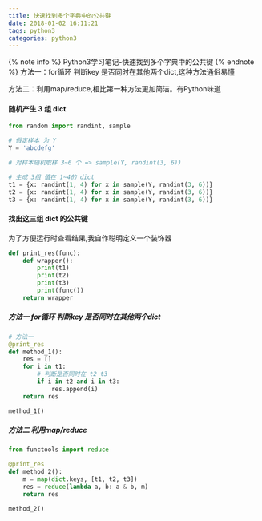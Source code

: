 ```yaml
---
title: 快速找到多个字典中的公共键
date: 2018-01-02 16:11:21
tags: python3
categories: python3
---
```

{% note info %} 
Python3学习笔记-快速找到多个字典中的公共键
{% endnote %} 
方法一：for循环 判断key 是否同时在其他两个dict,这种方法通俗易懂

方法二：利用map/reduce,相比第一种方法更加简洁。有Python味道
<!-- more -->
#### 随机产生 3 组 dict

```python
from random import randint, sample

# 假定样本 为 Y
Y = 'abcdefg'

# 对样本随机取样 3~6 个 => sample(Y, randint(3, 6))

# 生成 3组 值在 1~4的 dict
t1 = {x: randint(1, 4) for x in sample(Y, randint(3, 6))}
t2 = {x: randint(1, 4) for x in sample(Y, randint(3, 6))}
t3 = {x: randint(1, 4) for x in sample(Y, randint(3, 6))}
```

#### 找出这三组 dict 的公共键
为了方便运行时查看结果,我自作聪明定义一个装饰器
```python
def print_res(func):
    def wrapper():
        print(t1)
        print(t2)
        print(t3)
        print(func())
    return wrapper
```
##### 方法一 for循环 判断key 是否同时在其他两个dict
```python
# 方法一
@print_res
def method_1():
    res = []
    for i in t1:
        # 判断是否同时在 t2 t3
        if i in t2 and i in t3:
            res.append(i)
    return res

method_1()

```
##### 方法二 利用map/reduce
```python
from functools import reduce

@print_res
def method_2():
    m = map(dict.keys, [t1, t2, t3])
    res = reduce(lambda a, b: a & b, m)
    return res

method_2()

```
